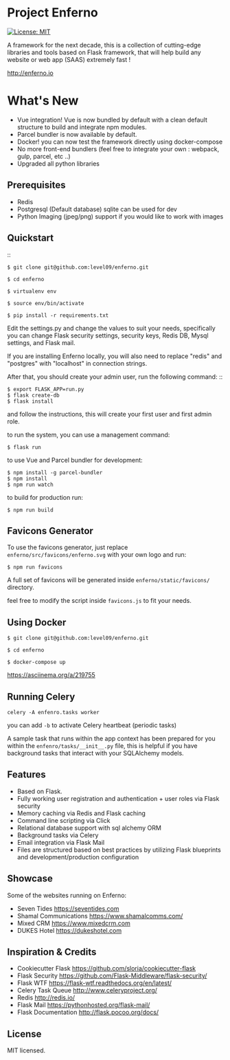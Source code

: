 Project Enferno 
=================

[![License: MIT](https://img.shields.io/badge/License-MIT-yellow.svg)](https://opensource.org/licenses/MIT)


A framework for the next decade, this is a collection of cutting-edge libraries and tools based on Flask framework, that will help build any website or web app (SAAS) extremely fast !

http://enferno.io




What's New
==================
- Vue integration!  Vue is now bundled by default with a clean default structure to build and integrate npm modules. 
- Parcel bundler is now available by default.  
- Docker! you can now test the framework directly using docker-compose 
- No more front-end bundlers (feel free to integrate your own : webpack, gulp, parcel, etc ..) 
- Upgraded all python libraries 
 

Prerequisites
-------------

* Redis
* Postgresql (Default database) sqlite can be used for dev
* Python Imaging (jpeg/png) support if you would like to work with images


Quickstart
----------
 

::

    $ git clone git@github.com:level09/enferno.git
    
    $ cd enferno 
    
    $ virtualenv env
    
    $ source env/bin/activate 
    
    $ pip install -r requirements.txt



Edit the settings.py and change the values to suit your needs, specifically you can change Flask security settings, security keys, Redis DB, Mysql settings, and Flask mail.

If you are installing Enferno locally, you will also need to replace "redis" and "postgres" with "localhost" in connection strings. 

After that, you should create your admin user, run the following command:
::

    $ export FLASK_APP=run.py
    $ flask create-db
    $ flask install 

and follow the instructions, this will create your first user and first admin role.



to run the system, you can use a management command:

    $ flask run

to use Vue and Parcel bundler for development: 
```
$ npm install -g parcel-bundler
$ npm install
$ npm run watch
```
to build for production run:
 
    $ npm run build 

Favicons Generator
----------------- 
To use the favicons generator, just replace `enferno/src/favicons/enferno.svg` with your own logo and run: 
```
$ npm run favicons 
```
A full set of favicons will be generated inside `enferno/static/favicons/` directory. 

feel free to modify the script inside `favicons.js` to fit your needs. 

Using Docker
------------



    $ git clone git@github.com:level09/enferno.git

    $ cd enferno

    $ docker-compose up

https://asciinema.org/a/219755


Running Celery
-------------

`celery -A enfenro.tasks worker `

you can add `-b` to activate Celery heartbeat (periodic tasks) 

A sample task that runs within the app context has been prepared for you within the `enfenro/tasks/__init__.py` file, this is helpful if you have background tasks that interact with your SQLAlchemy models. 




Features
--------
- Based on Flask. 
- Fully working user registration and authentication + user roles via Flask security
- Memory caching via Redis and Flask caching
- Command line scripting via Click
- Relational database support with sql alchemy ORM
- Background tasks via Celery
- Email integration via Flask Mail
- Files are structured based on best practices by utilizing Flask blueprints and development/production configuration


Showcase
--------
Some of the websites running on Enferno: 
- Seven Tides <https://seventides.com>
- Shamal Communications <https://www.shamalcomms.com/>
- Mixed CRM <https://www.mixedcrm.com>
- DUKES Hotel <https://dukeshotel.com>


Inspiration & Credits
---------------------

- Cookiecutter Flask <https://github.com/sloria/cookiecutter-flask>
- Flask Security <https://github.com/Flask-Middleware/flask-security/>
- Flask WTF <https://flask-wtf.readthedocs.org/en/latest/>
- Celery Task Queue <http://www.celeryproject.org/>
- Redis <http://redis.io/>
- Flask Mail <https://pythonhosted.org/flask-mail/>
- Flask Documentation <http://flask.pocoo.org/docs/>


License
-------

MIT licensed.

